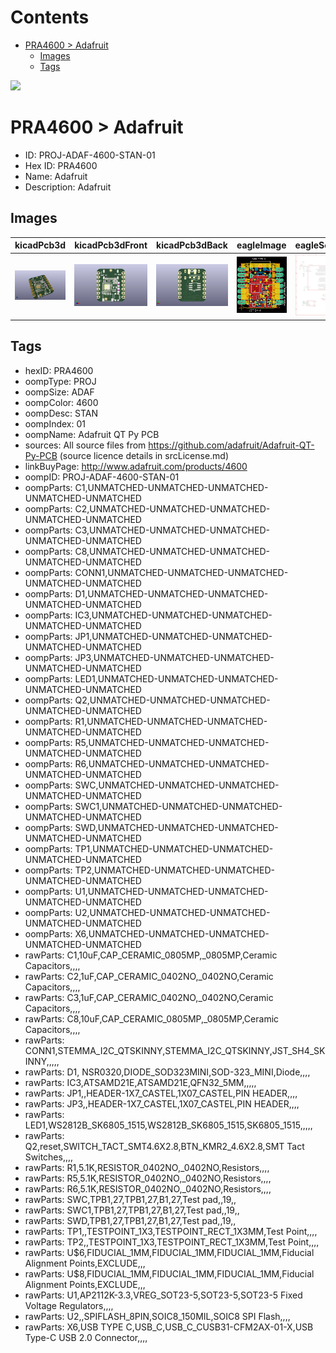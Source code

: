 



Contents
========

* [PRA4600 > Adafruit](#pra4600--adafruit)
	* [Images](#images)
	* [Tags](#tags)
  
![][im]
# PRA4600 > Adafruit

- ID: PROJ-ADAF-4600-STAN-01
- Hex ID: PRA4600
- Name: Adafruit
- Description: Adafruit

## Images
  
  

|kicadPcb3d|kicadPcb3dFront|kicadPcb3dBack|eagleImage|eagleSchemImage|
| :---: | :---: | :---: | :---: | :---: |
|[![kicadPcb3d](kicadPcb3d_140.png)](kicadPcb3d.png)|[![kicadPcb3dFront](kicadPcb3dFront_140.png)](kicadPcb3dFront.png)|[![kicadPcb3dBack](kicadPcb3dBack_140.png)](kicadPcb3dBack.png)|[![eagleImage](eagleImage_140.png)](eagleImage.png)|[![eagleSchemImage](eagleSchemImage_140.png)](eagleSchemImage.png)|

## Tags

- hexID: PRA4600
- oompType: PROJ
- oompSize: ADAF
- oompColor: 4600
- oompDesc: STAN
- oompIndex: 01
- oompName: Adafruit QT Py PCB
- sources: All source files from https://github.com/adafruit/Adafruit-QT-Py-PCB (source licence details in srcLicense.md)
- linkBuyPage: http://www.adafruit.com/products/4600
- oompID: PROJ-ADAF-4600-STAN-01
- oompParts: C1,UNMATCHED-UNMATCHED-UNMATCHED-UNMATCHED-UNMATCHED
- oompParts: C2,UNMATCHED-UNMATCHED-UNMATCHED-UNMATCHED-UNMATCHED
- oompParts: C3,UNMATCHED-UNMATCHED-UNMATCHED-UNMATCHED-UNMATCHED
- oompParts: C8,UNMATCHED-UNMATCHED-UNMATCHED-UNMATCHED-UNMATCHED
- oompParts: CONN1,UNMATCHED-UNMATCHED-UNMATCHED-UNMATCHED-UNMATCHED
- oompParts: D1,UNMATCHED-UNMATCHED-UNMATCHED-UNMATCHED-UNMATCHED
- oompParts: IC3,UNMATCHED-UNMATCHED-UNMATCHED-UNMATCHED-UNMATCHED
- oompParts: JP1,UNMATCHED-UNMATCHED-UNMATCHED-UNMATCHED-UNMATCHED
- oompParts: JP3,UNMATCHED-UNMATCHED-UNMATCHED-UNMATCHED-UNMATCHED
- oompParts: LED1,UNMATCHED-UNMATCHED-UNMATCHED-UNMATCHED-UNMATCHED
- oompParts: Q2,UNMATCHED-UNMATCHED-UNMATCHED-UNMATCHED-UNMATCHED
- oompParts: R1,UNMATCHED-UNMATCHED-UNMATCHED-UNMATCHED-UNMATCHED
- oompParts: R5,UNMATCHED-UNMATCHED-UNMATCHED-UNMATCHED-UNMATCHED
- oompParts: R6,UNMATCHED-UNMATCHED-UNMATCHED-UNMATCHED-UNMATCHED
- oompParts: SWC,UNMATCHED-UNMATCHED-UNMATCHED-UNMATCHED-UNMATCHED
- oompParts: SWC1,UNMATCHED-UNMATCHED-UNMATCHED-UNMATCHED-UNMATCHED
- oompParts: SWD,UNMATCHED-UNMATCHED-UNMATCHED-UNMATCHED-UNMATCHED
- oompParts: TP1,UNMATCHED-UNMATCHED-UNMATCHED-UNMATCHED-UNMATCHED
- oompParts: TP2,UNMATCHED-UNMATCHED-UNMATCHED-UNMATCHED-UNMATCHED
- oompParts: U1,UNMATCHED-UNMATCHED-UNMATCHED-UNMATCHED-UNMATCHED
- oompParts: U2,UNMATCHED-UNMATCHED-UNMATCHED-UNMATCHED-UNMATCHED
- oompParts: X6,UNMATCHED-UNMATCHED-UNMATCHED-UNMATCHED-UNMATCHED
- rawParts: C1,10uF,CAP_CERAMIC_0805MP,_0805MP,Ceramic Capacitors,,,,
- rawParts: C2,1uF,CAP_CERAMIC_0402NO,_0402NO,Ceramic Capacitors,,,,
- rawParts: C3,1uF,CAP_CERAMIC_0402NO,_0402NO,Ceramic Capacitors,,,,
- rawParts: C8,10uF,CAP_CERAMIC_0805MP,_0805MP,Ceramic Capacitors,,,,
- rawParts: CONN1,STEMMA_I2C_QTSKINNY,STEMMA_I2C_QTSKINNY,JST_SH4_SKINNY,,,,,
- rawParts: D1,  NSR0320,DIODE_SOD323MINI,SOD-323_MINI,Diode,,,,
- rawParts: IC3,ATSAMD21E,ATSAMD21E,QFN32_5MM,,,,,
- rawParts: JP1,,HEADER-1X7_CASTEL,1X07_CASTEL,PIN HEADER,,,,
- rawParts: JP3,,HEADER-1X7_CASTEL,1X07_CASTEL,PIN HEADER,,,,
- rawParts: LED1,WS2812B_SK6805_1515,WS2812B_SK6805_1515,SK6805_1515,,,,,
- rawParts: Q2,reset,SWITCH_TACT_SMT4.6X2.8,BTN_KMR2_4.6X2.8,SMT Tact Switches,,,,
- rawParts: R1,5.1K,RESISTOR_0402NO,_0402NO,Resistors,,,,
- rawParts: R5,5.1K,RESISTOR_0402NO,_0402NO,Resistors,,,,
- rawParts: R6,5.1K,RESISTOR_0402NO,_0402NO,Resistors,,,,
- rawParts: SWC,TPB1,27,TPB1,27,B1,27,Test pad,,19,,
- rawParts: SWC1,TPB1,27,TPB1,27,B1,27,Test pad,,19,,
- rawParts: SWD,TPB1,27,TPB1,27,B1,27,Test pad,,19,,
- rawParts: TP1,,TESTPOINT_1X3,TESTPOINT_RECT_1X3MM,Test Point,,,,
- rawParts: TP2,,TESTPOINT_1X3,TESTPOINT_RECT_1X3MM,Test Point,,,,
- rawParts: U$6,FIDUCIAL_1MM,FIDUCIAL_1MM,FIDUCIAL_1MM,Fiducial Alignment Points,EXCLUDE,,,
- rawParts: U$8,FIDUCIAL_1MM,FIDUCIAL_1MM,FIDUCIAL_1MM,Fiducial Alignment Points,EXCLUDE,,,
- rawParts: U1,AP2112K-3.3,VREG_SOT23-5,SOT23-5,SOT23-5 Fixed Voltage Regulators,,,,
- rawParts: U2,,SPIFLASH_8PIN,SOIC8_150MIL,SOIC8 SPI Flash,,,,
- rawParts: X6,USB TYPE C,USB_C,USB_C_CUSB31-CFM2AX-01-X,USB Type-C USB 2.0 Connector,,,,



[im]: kicadPcb3d_450.png
